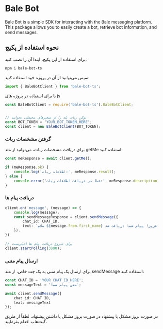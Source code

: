 # Bale Bot

Bale Bot is a simple SDK for interacting with the Bale messaging platform. This package allows you to easily create a bot, retrieve bot information, and send messages.

## نحوه استفاده از پکیج

برای استفاده از این پکیج، ابتدا آن را نصب کنید:

```bash
npm i bale-bot-ts
```

سپس می‌توانید از آن در پروژه خود استفاده کنید:

```typescript
import { BaleBotClient } from 'bale-bot-ts';
```

یا برای استفاده در پروژه های js

```javascript
const BaleBotClient = require('bale-bot-ts').BaleBotClient;
```


```typescript

// توکن ربات بله را از متغیرهای محیطی بخوانید
const BOT_TOKEN = 'YOUR_BOT_TOKEN_HERE';
const client = new BaleBotClient(BOT_TOKEN);
```

### گرفتن مشخصات ربات
برای دریافت مشخصات ربات، می‌توانید از متد getMe استفاده کنید:

```typescript
const meResponse = await client.getMe();

if (meResponse.ok) {
    console.log('اطلاعات ربات:', meResponse.result);
} else {
    console.error('خطا در دریافت اطلاعات ربات:', meResponse.description);
}
```

### دریافت پیام ها
```typescript
client.on('message', (message) => {
    console.log(message);
    const sendMessageResponse = client.sendMessage({
        chat_id: CHAT_ID,
        text: `سلام ${message.from.first_name} عزیز! پیام شما دریافت شد: ${message.text} ${message.from.id}`
    });
})

// برای شروع دریافت پیام ها اجباریست
client.startPolling(3000);
```

### ارسال پیام متنی
برای ارسال یک پیام متنی به یک چت خاص، از متد sendMessage استفاده کنید:

```typescript
const CHAT_ID = 'YOUR_CHAT_ID_HERE';
const messageText = 'متن پیام شما';

await client.sendMessage({
    chat_id: CHAT_ID,
    text: messageText
});
```

در صورت بروز مشکل یا پیشنهاد
در صورت بروز مشکل یا داشتن پیشنهاد، لطفاً از طریق گیت‌هاب اقدام بفرمایید.